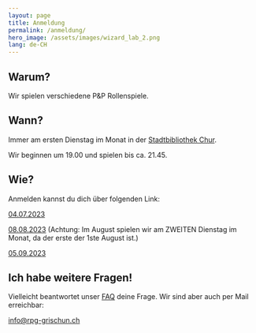 ```yaml
---
layout: page
title: Anmeldung
permalink: /anmeldung/
hero_image: /assets/images/wizard_lab_2.png
lang: de-CH
---
```


## Warum?

Wir spielen verschiedene P&P Rollenspiele.

## Wann?

Immer am ersten Dienstag im Monat in der [Stadtbibliothek Chur](https://www.bibliochur.ch/).

Wir beginnen um 19.00 und spielen bis ca. 21.45.

## Wie?

Anmelden kannst du dich über folgenden Link:

[04.07.2023](closed.md)

[08.08.2023](https://forms.gle/F7VnZkEUqekE3YF28) (Achtung: Im August spielen wir am ZWEITEN Dienstag im Monat, da der erste der 1ste August ist.)

[05.09.2023](https://forms.gle/iPwW8koyGJnHsZ8G9)

## Ich habe weitere Fragen!

Vielleicht beantwortet unser [FAQ](faq.md) deine Frage. Wir sind aber auch per Mail erreichbar:

<info@rpg-grischun.ch>
